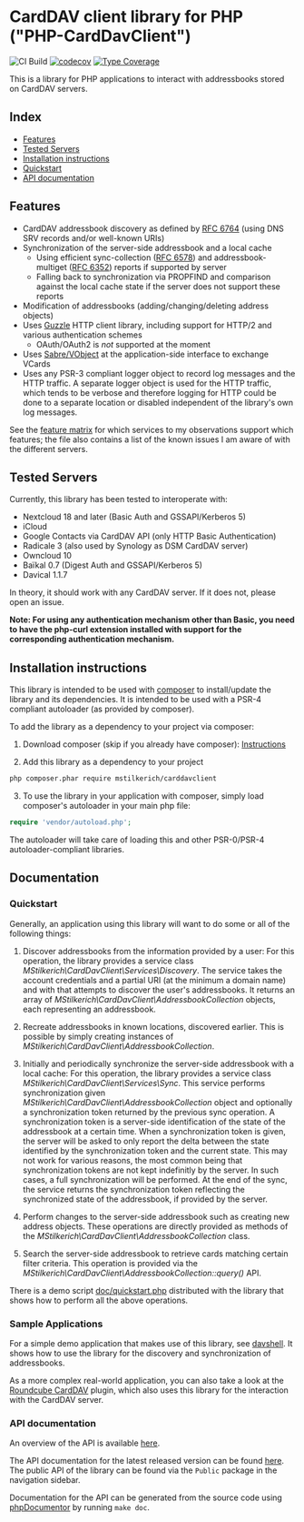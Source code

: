 # CardDAV client library for PHP ("PHP-CardDavClient")
![CI Build](https://github.com/mstilkerich/carddavclient/workflows/CI%20Build/badge.svg)
[![codecov](https://codecov.io/gh/mstilkerich/carddavclient/branch/master/graph/badge.svg)](https://codecov.io/gh/mstilkerich/carddavclient/branch/master)
[![Type Coverage](https://shepherd.dev/github/mstilkerich/carddavclient/coverage.svg)](https://shepherd.dev/github/mstilkerich/carddavclient)

This is a library for PHP applications to interact with addressbooks stored on CardDAV servers.

## Index

- [Features](#features)
- [Tested Servers](#tested-servers)
- [Installation instructions](#installation-instructions)
- [Quickstart](#quickstart)
- [API documentation](#api-documentation)

## Features

- CardDAV addressbook discovery as defined by [RFC 6764](https://tools.ietf.org/html/rfc6764) (using DNS SRV records
  and/or well-known URIs)
- Synchronization of the server-side addressbook and a local cache
  - Using efficient sync-collection ([RFC 6578](https://tools.ietf.org/html/rfc6578)) and addressbook-multiget
    ([RFC 6352](https://tools.ietf.org/html/rfc6352)) reports if supported by server
  - Falling back to synchronization via PROPFIND and comparison against the local cache state if the server does not
    support these reports
- Modification of addressbooks (adding/changing/deleting address objects)
- Uses [Guzzle](https://github.com/guzzle/guzzle) HTTP client library, including support for HTTP/2 and various
  authentication schemes
  - OAuth/OAuth2 is *not* supported at the moment
- Uses [Sabre/VObject](https://github.com/sabre-io/vobject) at the application-side interface to exchange VCards
- Uses any PSR-3 compliant logger object to record log messages and the HTTP traffic. A separate logger object is used
  for the HTTP traffic, which tends to be verbose and therefore logging for HTTP could be done to a separate location or
  disabled independent of the library's own log messages.

See the [feature matrix](doc/QUIRKS.md) for which services to my observations support which features; the file also
contains a list of the known issues I am aware of with the different servers.

## Tested Servers

Currently, this library has been tested to interoperate with:

* Nextcloud 18 and later (Basic Auth and GSSAPI/Kerberos 5)
* iCloud
* Google Contacts via CardDAV API (only HTTP Basic Authentication)
* Radicale 3 (also used by Synology as DSM CardDAV server)
* Owncloud 10
* Baïkal 0.7 (Digest Auth and GSSAPI/Kerberos 5)
* Davical 1.1.7

In theory, it should work with any CardDAV server. If it does not, please open an issue.

__Note: For using any authentication mechanism other than Basic, you need to have the php-curl extension installed with
support for the corresponding authentication mechanism.__

## Installation instructions

This library is intended to be used with [composer](https://getcomposer.org/) to install/update the library and its
dependencies. It is intended to be used with a PSR-4 compliant autoloader (as provided by composer).

To add the library as a dependency to your project via composer:

1. Download composer (skip if you already have composer): [Instructions](https://getcomposer.org/download/)

2. Add this library as a dependency to your project
```sh
php composer.phar require mstilkerich/carddavclient
```

3. To use the library in your application with composer, simply load composer's autoloader in your main php file:
```php
require 'vendor/autoload.php';
```
The autoloader will take care of loading this and other PSR-0/PSR-4 autoloader-compliant libraries.

## Documentation

### Quickstart

Generally, an application using this library will want to do some or all of the following things:

1. Discover addressbooks from the information provided by a user: For this operation, the library provides a service
   class *MStilkerich\CardDavClient\Services\Discovery*.
   The service takes the account credentials and a partial URI (at the minimum a domain name) and with that attempts to
   discover the user's addressbooks. It returns an array of *MStilkerich\CardDavClient\AddressbookCollection* objects,
   each representing an addressbook.

2. Recreate addressbooks in known locations, discovered earlier. This is possible by simply creating instances of
   *MStilkerich\CardDavClient\AddressbookCollection*.

3. Initially and periodically synchronize the server-side addressbook with a local cache: For this operation, the
   library provides a service class *MStilkerich\CardDavClient\Services\Sync*.
   This service performs synchronization given *MStilkerich\CardDavClient\AddressbookCollection* object and optionally a
   synchronization token returned by the previous sync operation. A synchronization token is a server-side
   identification of the state of the addressbook at a certain time. When a synchronization token is given, the server
   will be asked to only report the delta between the state identified by the synchronization token and the current
   state. This may not work for various reasons, the most common being that synchronization tokens are not kept
   indefinitly by the server. In such cases, a full synchronization will be performed. At the end of the sync, the
   service returns the synchronization token reflecting the synchronized state of the addressbook, if provided by the
   server.

4. Perform changes to the server-side addressbook such as creating new address objects. These operations are directly
   provided as methods of the *MStilkerich\CardDavClient\AddressbookCollection* class.

5. Search the server-side addressbook to retrieve cards matching certain filter criteria. This operation is provided via
   the *MStilkerich\CardDavClient\AddressbookCollection::query()* API.

There is a demo script [doc/quickstart.php](doc/quickstart.php) distributed with the library that shows how to perform
all the above operations.

### Sample Applications

For a simple demo application that makes use of this library, see [davshell](https://github.com/mstilkerich/davshell/).
It shows how to use the library for the discovery and synchronization of addressbooks.

As a more complex real-world application, you can also take a look at the
[Roundcube CardDAV](https://github.com/mstilkerich/rcmcarddav) plugin, which also uses this library for the interaction
with the CardDAV server.

### API documentation

An overview of the API is available [here](doc/README.md).

The API documentation for the latest released version can be found [here](https://mstilkerich.github.io/carddavclient/).
The public API of the library can be found via the `Public` package in the navigation sidebar.

Documentation for the API can be generated from the source code using [phpDocumentor](https://www.phpdoc.org/) by
running `make doc`.

<!-- vim: set ts=4 sw=4 expandtab fenc=utf8 ff=unix tw=120: -->
